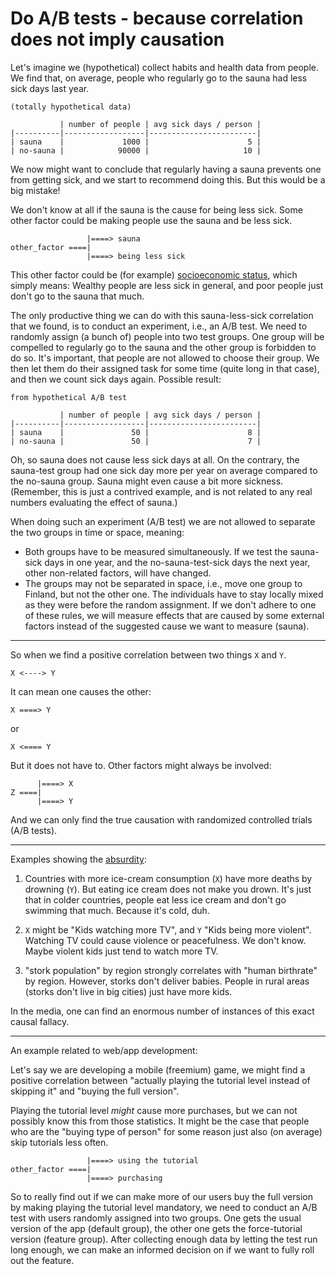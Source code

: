 # Do A/B tests - because correlation does not imply causation

Let's imagine we (hypothetical) collect habits and health data from people. We find that, on average, people who regularly go to the sauna had less sick days last year.

```text
(totally hypothetical data)

           | number of people | avg sick days / person |
|----------|------------------|------------------------|
| sauna    |             1000 |                      5 |
| no-sauna |            90000 |                     10 |
```

We now might want to conclude that regularly having a sauna prevents one from getting sick, and we start to recommend doing this. But this would be a big mistake!

We don't know at all if the sauna is the cause for being less sick. Some other factor could be making people use the sauna and be less sick.

```text
                 |====> sauna
other_factor ====|
                 |====> being less sick
```


This other factor could be (for example) [socioeconomic status](https://en.wikipedia.org/wiki/Socioeconomic_status#Health), which simply means: Wealthy people are less sick in general, and poor people just don't go to the sauna that much.

The only productive thing we can do with this sauna-less-sick correlation that we found, is to conduct an experiment, i.e., an A/B test. We need to randomly assign (a bunch of) people into two test groups. One group will be compelled to regularly go to the sauna and the other group is forbidden to do so. It's important, that people are not allowed to choose their group. We then let them do their assigned task for some time (quite long in that case), and then we count sick days again. Possible result:

```text
from hypothetical A/B test

           | number of people | avg sick days / person |
|----------|------------------|------------------------|
| sauna    |               50 |                      8 |
| no-sauna |               50 |                      7 |
```

Oh, so sauna does not cause less sick days at all. On the contrary, the sauna-test group had one sick day more per year on average compared to the no-sauna group. Sauna might even cause a bit more sickness. (Remember, this is just a contrived example, and is not related to any real numbers evaluating the effect of sauna.)

When doing such an experiment (A/B test) we are not allowed to separate the two groups in time or space, meaning:

- Both groups have to be measured simultaneously. If we test the sauna-sick days in one year, and the no-sauna-test-sick days the next year, other non-related factors, will have changed.
- The groups may not be separated in space, i.e., move one group to Finland, but not the other one. The individuals have to stay locally mixed as they were before the random assignment.
If we don't adhere to one of these rules, we will measure effects that are caused by some external factors instead of the suggested cause we want to measure (sauna).

---

So when we find a positive correlation between two things `X` and `Y`.

```text
X <----> Y
```

It can mean one causes the other:

```text
X ====> Y
```

or

```text
X <==== Y
```

But it does not have to. Other factors might always be involved:

```text
      |====> X
Z ====|
      |====> Y
```

And we can only find the true causation with randomized controlled trials (A/B tests).

---

Examples showing the [absurdity](https://www.tylervigen.com/spurious-correlations):

1) Countries with more ice-cream consumption (`X`) have more deaths by drowning (`Y`). But eating ice cream does not make you drown. It's just that in colder countries, people eat less ice cream and don't go swimming that much. Because it's cold, duh.

2) `X` might be "Kids watching more TV", and `Y` "Kids being more violent". Watching TV could cause violence or peacefulness. We don't know. Maybe violent kids just tend to watch more TV.

3) "stork population" by region strongly correlates with "human birthrate" by region. However, storks don't deliver babies. People in rural areas (storks don't live in big cities) just have more kids.

In the media, one can find an enormous number of instances of this exact causal fallacy.

---

An example related to web/app development:

Let's say we are developing a mobile (freemium) game, we might find a positive correlation between "actually playing the tutorial level instead of skipping it" and "buying the full version".

Playing the tutorial level *might* cause more purchases, but we can not possibly know this from those statistics. It might be the case that people who are the "buying type of person" for some reason just also (on average) skip tutorials less often.

```text
                 |====> using the tutorial
other_factor ====|
                 |====> purchasing
```

So to really find out if we can make more of our users buy the full version by making playing the tutorial level mandatory, we need to conduct an A/B test with users randomly assigned into two groups. One gets the usual version of the app (default group), the other one gets the force-tutorial version (feature group). After collecting enough data by letting the test run long enough, we can make an informed decision on if we want to fully roll out the feature.
